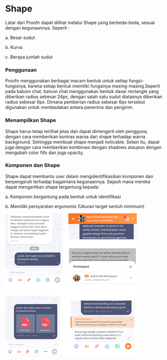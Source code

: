 # Shape

Latar dari Proofn dapat dilihat melalui Shape yang berbeda-beda, sesuai dengan kegunaannya. Seperti :

a. Besar sudut 

b. Kurva

c. Berapa jumlah sudut

### **Penggunaan**

Proofn menggunakan berbagai macam bentuk untuk setiap fungsi-fungsinya, karena setiap bentuk memiliki fungsinya masing-masing.Seperti pada baloon chat, baloon chat menggunakan bentuk dasar rectangle yang diberikan radius sebesar 24px, dengan salah satu sudut diatasnya diberikan radius sebesar 6px. Dimana pemberian radius sebesar 6px tersebut digunakan untuk membedakan antara penerima dan pengirim.

### **Menampilkan Shape**

Shape harus tetap terlihat jelas dan dapat dimengerti oleh pengguna, dengan cara memberikan kontras warna dari shape terhadap warna background. Sehingga membuat shape menjadi noticable. Selain itu, dapat juga dengan cara memberikan kombinasi dengan shadows ataupun dengan mengubah color fills dan juga opacity.

### **Komponen dan Shape**

Shape dapat membantu user dalam mengidentifikasikan komponen dan berpengaruh terhadap bagaimana kegunaannya. Sejauh mana mereka dapat mengartikan shape tergantung kepada:

a. Komponen bergantung pada bentuk untuk identifikasi

b. Memiliki persyaratan ergonomis \(Ukuran target sentuh minimum\)

![contoh penggunaan shape pada bagian inbox](.gitbook/assets/shape.png)


